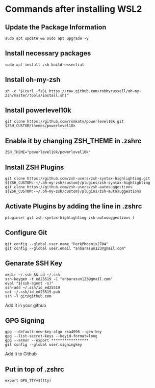 # Commands after installing WSL2

## Update the Package Information
``` 
sudo apt update && sudo apt upgrade -y
```
## Install necessary packages
```
sudo apt install zsh build-essential
```
## Install oh-my-zsh
```
sh -c "$(curl -fsSL https://raw.github.com/robbyrussell/oh-my-zsh/master/tools/install.sh)"
```
## Install powerlevel10k
```
git clone https://github.com/romkatv/powerlevel10k.git $ZSH_CUSTOM/themes/powerlevel10k
```
## Enable it by changing ZSH_THEME in .zshrc
```
ZSH_THEME="powerlevel10k/powerlevel10k"
```
## Install ZSH Plugins
```
git clone https://github.com/zsh-users/zsh-syntax-highlighting.git ${ZSH_CUSTOM:-~/.oh-my-zsh/custom}/plugins/zsh-syntax-highlighting
git clone https://github.com/zsh-users/zsh-autosuggestions ${ZSH_CUSTOM:-~/.oh-my-zsh/custom}/plugins/zsh-autosuggestions
```
## Activate Plugins by adding the line in .zshrc
```
plugins=( git zsh-syntax-highlighting zsh-autosuggestions )
```
## Configure Git
```
git config --global user.name "DarkPhoenix2704"
git config --global user.email "anbarasun123@gmail.com"
```
## Genarate SSH Key
```
mkdir ~/.ssh && cd ~/.ssh
ssh-keygen -t ed25519 -C "anbarasun123@gmail.com"
eval "$(ssh-agent -s)"
ssh-add ~/.ssh/id_ed25519
cat ~/.ssh/id_ed25519.pub
ssh -T git@github.com
```
Add it in your github

## GPG Signing 
```
gpg --default-new-key-algo rsa4096 --gen-key
gpg --list-secret-keys --keyid-format=long
gpg --armor --export *****************
git config --global user.signingkey 
```
Add it to Github
## Put in top of .zshrc
```
export GPG_TTY=$(tty)
```
